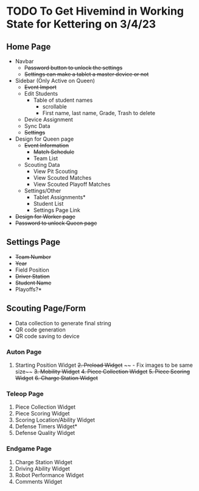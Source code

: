 # TODO To Get Hivemind in Working State for Kettering on 3/4/23
## Home Page
- Navbar
  - ~~Password button to unlock the settings~~
  - ~~Settings can make a tablet a master device or not~~
- Sidebar (Only Active on Queen)
  - ~~Event Import~~
  - Edit Students
    - Table of student names
      - scrollable
      - First name, last name, Grade, Trash to delete
  - Device Assignment
  - Sync Data
  - ~~Settings~~
- Design for Queen page
  - ~~Event Information~~
    - ~~Match Schedule~~
    - Team List
  - Scouting Data
    - View Pit Scouting
    - View Scouted Matches
    - View Scouted Playoff Matches
  - Settings/Other
    - Tablet Assignments*
    - Student List
    - Settings Page Link
- ~~Design for Worker page~~
- ~~Password to unlock Queen page~~
## Settings Page
- ~~Team Number~~
- ~~Year~~
- Field Position
- ~~Driver Station~~
- ~~Student Name~~
- Playoffs?*
## Scouting Page/Form
- Data collection to generate final string
- QR code generation
- QR code saving to device
### Auton Page
1. Starting Position Widget
~~2. Preload Widget~~
~~    - Fix images to be same size~~
~~3. Mobility Widget~~
~~4. Piece Collection Widget~~
~~5. Piece Scoring Widget~~
~~6. Charge Station Widget~~
### Teleop Page
1. Piece Collection Widget
2. Piece Scoring Widget
3. Scoring Location/Ability Widget
4. Defense Timers Widget*
5. Defense Quality Widget
### Endgame Page
1. Charge Station Widget
2. Driving Ability Widget
3. Robot Performance Widget
4. Comments Widget